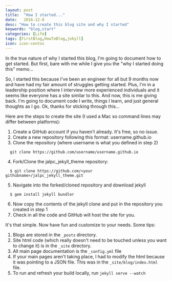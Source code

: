 ```yaml
---
layout: post
title:  "How I started..."
date:   2016-12-8
desc: "How to create this blog site and why I started"
keywords: "blog,start"
categories: [Life]
tags: [FirstBlog,HowToBlog,jekyll]
icon: icon-centos
---
```


In the true nature of why I started this blog, I'm going to document how to get started.  But first, bare with me while I give you the "why I started doing this" memo...

So, I started this because I've been an engineer for all but 9 months now and have had my fair amount of struggles getting started.  Plus, I'm in a leadership position where I interview more experienced individuals and it seems like everyone has a site similar to this. And now, this is me giving back.  I'm going to document code I write, things I learn, and just general thoughts as I go.  Ok, thanks for sticking through this...

Here are the steps to create the site (I used a Mac so command lines may differ between platforms):

1. Create a GitHub account if you haven't already.  It's free, so no issue.
2. Create a new repository following this format: username.github.io
3. Clone the repository (where username is what you defined in step 2)
```
  git clone https://github.com/username/username.github.io
```
4. Fork/Clone the jalpc_jekyll_theme repository:
```
  $ git clone https://github.com/<your githubname>/jalpc_jekyll_theme.git
```
5. Navigate into the forked/cloned repository and download jekyll
```
  $ gem install jekyll bundler
```
6. Now copy the contents of the jekyll clone and put in the repository you created in step 1
7. Check in all the code and GitHub will host the site for you.

It's that simple.  Now have fun and customize to your needs.  Some tips:

1. Blogs are stored in the `_posts` directory.
2. Site html code (which really doesn't need to be touched unless you want to change it) is in the `_site` directory.
3. All main page documentation is the `_config.yml` file
4. If your main pages aren't taking place, I had to modify the html because it was pointing to a JSON file.  This was in the `_site/blog/index.html` file.
5. To run and refresh your build locally, run `jekyll serve --watch`

